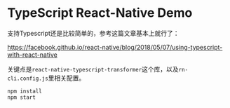 TypeScript React-Native Demo
============================

支持Typescript还是比较简单的，参考这篇文章基本上就行了：

https://facebook.github.io/react-native/blog/2018/05/07/using-typescript-with-react-native

关键点是`react-native-typescript-transformer`这个库，以及`rn-cli.config.js`里相关配置。

```
npm install
npm start
```
